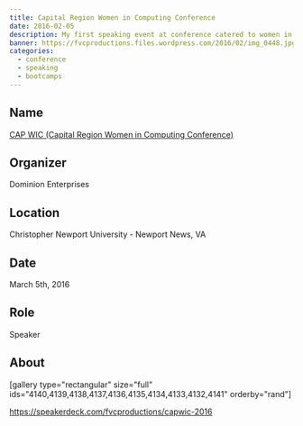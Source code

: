 ```yaml
---
title: Capital Region Women in Computing Conference
date: 2016-02-05
description: My first speaking event at conference catered to women in technology.
banner: https://fvcproductions.files.wordpress.com/2016/02/img_0448.jpg
categories:
  - conference
  - speaking
  - bootcamps
---
```


## Name

<a title="CAP WIC (Capital Region Women in Computing Conference)" href="https://capwic.org " target="_blank" rel="noopener">CAP WIC (Capital Region Women in Computing Conference)</a>

## Organizer

Dominion Enterprises

## Location

Christopher Newport University - Newport News, VA

## Date

March 5th, 2016

## Role

Speaker

## About

[gallery type="rectangular" size="full" ids="4140,4139,4138,4137,4136,4135,4134,4133,4132,4141" orderby="rand"]

https://speakerdeck.com/fvcproductions/capwic-2016
